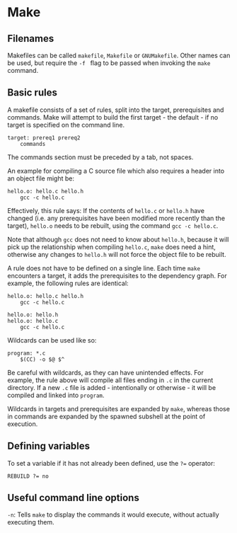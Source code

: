 # Make

## Filenames

Makefiles can be called `makefile`, `Makefile` or `GNUMakefile`. Other names can be used, but require the `-f ` flag to be passed when invoking the `make` command.

## Basic rules

A makefile consists of a set of rules, split into the target, prerequisites and commands. Make will attempt to build the first target - the default - if no target is specified on the command line.

```
target: prereq1 prereq2
	commands
```

The commands section must be preceded by a tab, not spaces.

An example for compiling a C source file which also requires a header into an object file might be:

```
hello.o: hello.c hello.h
	gcc -c hello.c
```

Effectively, this rule says: If the contents of `hello.c` or `hello.h` have changed (i.e. any prerequisites have been modified more recently than the target), `hello.o` needs to be rebuilt, using the command `gcc -c hello.c`.

Note that although `gcc` does not need to know about `hello.h`, because it will pick up the relationship when compiling `hello.c`, `make` does need a hint, otherwise any changes to `hello.h` will not force the object file to be rebuilt.

A rule does not have to be defined on a single line. Each time `make` encounters a target, it adds the prerequisites to the dependency graph. For example, the following rules are identical:

```
hello.o: hello.c hello.h
	gcc -c hello.c
```

```
hello.o: hello.h
hello.o: hello.c
	gcc -c hello.c
```

Wildcards can be used like so:

```
program: *.c
	$(CC) -o $@ $^
```

Be careful with wildcards, as they can have unintended effects. For example, the rule above will compile all files ending in `.c` in the current directory. If a new `.c` file is added - intentionally or otherwise - it will be compiled and linked into `program`.

Wildcards in targets and prerequisites are expanded by `make`, whereas those in commands are expanded by the spawned subshell at the point of execution.

## Defining variables

To set a variable if it has not already been defined, use the `?=` operator:

```
REBUILD ?= no
```

## Useful command line options

`-n`: Tells `make` to display the commands it would execute, without actually executing them.
